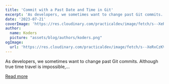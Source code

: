 ```yaml
---
title: 'Commit with a Past Date and Time in Git'
excerpt: 'As developers, we sometimes want to change past Git commits. Although true time travel is impossible,...'
date: '2023-07-21'
coverImage: 'https://res.cloudinary.com/practicaldev/image/fetch/s--XeRxCzKV--/c_imagga_scale,f_auto,fl_progressive,h_420,q_auto,w_1000/https://dev-to-uploads.s3.amazonaws.com/uploads/articles/fcidg3fk4s03x2olsktg.png'
author:
  name: Koders
  picture: "assets/blog/authors/koders.png"
ogImage:
  url: 'https://res.cloudinary.com/practicaldev/image/fetch/s--XeRxCzKV--/c_imagga_scale,f_auto,fl_progressive,h_420,q_auto,w_1000/https://dev-to-uploads.s3.amazonaws.com/uploads/articles/fcidg3fk4s03x2olsktg.png'
---
```


As developers, we sometimes want to change past Git commits. Although true time travel is impossible,...

[Read more](https://dev.to/pradumnasaraf/commit-with-a-past-date-and-time-in-git-1j2f)
